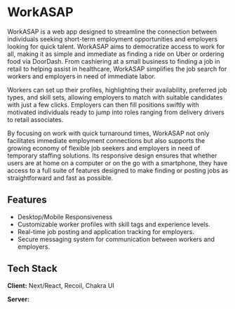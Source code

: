 # WorkASAP

WorkASAP is a web app designed to streamline the connection between individuals seeking short-term employment opportunities and employers looking for quick talent. WorkASAP aims to democratize access to work for all, making it as simple and immediate as finding a ride on Uber or ordering food via DoorDash. From cashiering at a small business to finding a job in retail to helping assist in healthcare, WorkASAP simplifies the job search for workers and employers in need of immediate labor.

 Workers can set up their profiles, highlighting their availability, preferred job types, and skill sets, allowing employers to match with suitable candidates with just a few clicks. Employers can then fill positions swiftly with motivated individuals ready to jump into roles ranging from delivery drivers to retail associates.

By focusing on work with quick turnaround times, WorkASAP not only facilitates immediate employment connections but also supports the growing economy of flexible job seekers and employers in need of temporary staffing solutions. Its responsive design ensures that whether users are at home on a computer or on the go with a smartphone, they have access to a full suite of features designed to make finding or posting jobs as straightforward and fast as possible.

## Features

- Desktop/Mobile Responsiveness
- Customizable worker profiles with skill tags and experience levels.
- Real-time job posting and application tracking for employers.
- Secure messaging system for communication between workers and employers.
  
## Tech Stack

**Client:** Next/React, Recoil, Chakra UI

**Server:** 

